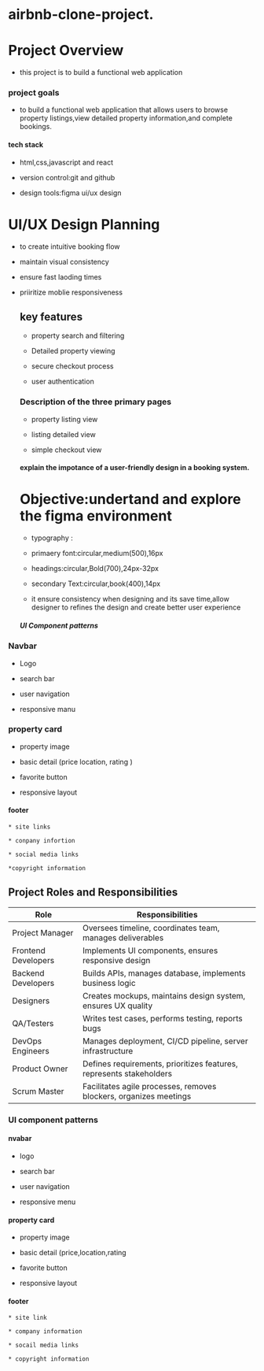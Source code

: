  # airbnb-clone-project.

 # Project Overview
 
 * this project is to build a functional web application

  ### project goals

   * to build a functional web application that allows users to browse property listings,view detailed property 
   information,and complete bookings.

   
 #### tech stack

 
 * html,css,javascript and react
   
   
* version control:git and github


* design tools:figma ui/ux design


# UI/UX Design Planning

* to create intuitive booking flow

* maintain visual consistency

* ensure fast laoding times

* priiritize moblie responsiveness

  ## key features
  
  * property search and filtering

  * Detailed property viewing

  * secure checkout process
 
  * user authentication
 
  ### Description of the three primary pages

  * property listing view
 
  * listing detailed view
 
  * simple checkout view  

  #### explain the impotance of a user-friendly design in a booking system.



  # Objective:undertand and explore the figma environment

  * typography :
 
  * primaery font:circular,medium(500),16px
 
  * headings:circular,Bold(700),24px-32px
 
  * secondary Text:circular,book(400),14px

  * it ensure consistency when designing and its save time,allow designer to refines the design and create better user experience
 

  ##### UI Component patterns
        

### Navbar

   * Logo

   * search bar 

   * user navigation

   * responsive manu

### property card 

   * property image

   * basic detail (price location, rating  )

   * favorite button
 
   * responsive layout
     
#### footer 

    * site links 
    
    * conpany infortion
    
    * social media links
    
    *copyright information
    

## Project Roles and Responsibilities

| **Role**              | **Responsibilities**                                              |
|-----------------------|--------------------------------------------------------------------|
| Project Manager       | Oversees timeline, coordinates team, manages deliverables          |
| Frontend Developers   | Implements UI components, ensures responsive design                |
| Backend Developers    | Builds APIs, manages database, implements business logic           |
| Designers             | Creates mockups, maintains design system, ensures UX quality       |
| QA/Testers            | Writes test cases, performs testing, reports bugs                  |
| DevOps Engineers      | Manages deployment, CI/CD pipeline, server infrastructure          |
| Product Owner         | Defines requirements, prioritizes features, represents stakeholders|
| Scrum Master          | Facilitates agile processes, removes blockers, organizes meetings  |






### UI component patterns


#### nvabar
  * logo

  * search bar

  * user navigation

  * responsive menu

#### property card

   * property image

   * basic detail (price,location,rating

   * favorite button

   * responsive layout

#### footer

    * site link

    * company information

    * socail media links

    * copyright information


